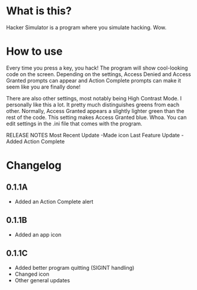# What is this?

Hacker Simulator is a program where you simulate hacking. Wow.

# How to use

Every time you press a key, you hack! The program will show cool-looking code on the screen. Depending on the settings, Access Denied and Access Granted prompts can appear and Action Complete prompts can make it seem like you are finally done!

There are also other settings, most notably being High Contrast Mode. I personally like this a lot. It pretty much distinguishes greens from each other. Normally, Access Granted appears a slightly lighter green than the rest of the code. This setting makes Access Granted blue. Whoa. You can edit settings in the .ini file that comes with the program.

RELEASE NOTES
Most Recent Update
-Made icon
Last Feature Update
-Added Action Complete

# Changelog

## 0.1.1A

- Added an Action Complete alert

## 0.1.1B

- Added an app icon

## 0.1.1C

- Added better program quitting (SIGINT handling)
- Changed icon
- Other general updates